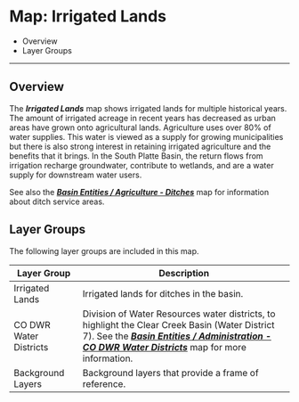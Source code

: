 # Map: Irrigated Lands #

*   Overview
*   Layer Groups

----------

## Overview ##

The ***Irrigated Lands*** map shows irrigated lands for multiple historical years.
The amount of irrigated acreage in recent years has decreased as urban areas have grown onto agricultural lands.
Agriculture uses over 80% of water supplies.
This water is viewed as a supply for growing municipalities but there is also strong
interest in retaining irrigated agriculture and the benefits that it brings.
In the South Platte Basin, the return flows from irrigation recharge groundwater,
contribute to wetlands, and are a water supply for downstream water users.

See also the [***Basin Entities / Agriculture - Ditches***](#map/entities-ditches) map for information
about ditch service areas.

## Layer Groups ##

The following layer groups are included in this map.

| **Layer Group** | **Description** |
| -- | -- |
| Irrigated Lands | Irrigated lands for ditches in the basin. |
| CO DWR Water Districts | Division of Water Resources water districts, to highlight the Clear Creek Basin (Water District 7).  See the [***Basin Entities / Administration - CO DWR Water Districts***](#map/entities-codwr-waterdistricts) map for more information. |
| Background Layers | Background layers that provide a frame of reference. |
